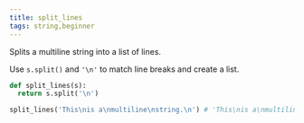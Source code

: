 ```yaml
---
title: split_lines
tags: string,beginner
---
```


Splits a multiline string into a list of lines.

Use `s.split()` and `'\n'` to match line breaks and create a list.

```py
def split_lines(s):
  return s.split('\n')
```

```py
split_lines('This\nis a\nmultiline\nstring.\n') # 'This\nis a\nmultiline\nstring.\n'
```
